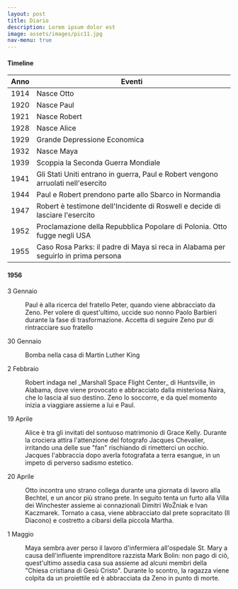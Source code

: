```yaml
---
layout: post
title: Diario
description: Lorem ipsum dolor est
image: assets/images/pic11.jpg
nav-menu: true
---
```


<h4>Timeline</h4>
<div class="table-wrapper">
	<table>
		<thead>
			<tr>
				<th>Anno</th>
				<th>Eventi</th>
			</tr>
		</thead>
		<tbody>
			<tr>
				<td>1914</td>
				<td>Nasce Otto</td>
			</tr>
			<tr>
				<td>1920</td>
				<td>Nasce Paul</td>
			</tr>
			<tr>
				<td>1921</td>
				<td>Nasce Robert</td>
			</tr>
			<tr>
				<td>1928</td>
				<td>Nasce Alice</td>
			</tr>			
			<tr>
				<td>1929</td>
				<td>Grande Depressione Economica</td>
			</tr>
			<tr>
				<td>1932</td>
				<td>Nasce Maya</td>
			</tr>
			<tr>
				<td>1939</td>
				<td>Scoppia la Seconda Guerra Mondiale</td>
			</tr>
			<tr>
				<td>1941</td>
				<td>Gli Stati Uniti entrano in guerra, Paul e Robert vengono arruolati nell'esercito</td>
			</tr>
			<tr>
				<td>1944</td>
				<td>Paul e Robert prendono parte allo Sbarco in Normandia</td>
			</tr>
			<tr>
				<td>1947</td>
				<td>Robert è testimone dell'Incidente di Roswell e decide di lasciare l'esercito</td>
			</tr>
			<tr>
				<td>1952</td>
				<td>Proclamazione della Repubblica Popolare di Polonia. Otto fugge negli USA</td>
			</tr>			
			<tr>
				<td>1955</td>
				<td>Caso Rosa Parks: il padre di Maya si reca in Alabama per seguirlo in prima persona</td>
			</tr>																			
		</tbody>
	</table>
</div>

<h4>1956</h4>
<dl>
	<dt>3 Gennaio</dt>
	<dd>
		<p>Paul è alla ricerca del fratello Peter, quando viene abbracciato da Zeno. Per volere di quest'ultimo, uccide suo nonno Paolo Barbieri durante la fase di trasformazione. Accetta di seguire Zeno pur  di rintracciare suo fratello</p>
	</dd>
	<dt>30 Gennaio</dt>
	<dd>
		<p>Bomba nella casa di Martin Luther King</p>
	</dd>
	<dt>2 Febbraio</dt>
	<dd>
		<p>Robert indaga nel _Marshall Space Flight Center_ di Huntsville, in Alabama, dove viene provocato e abbracciato dalla misteriosa Naira, che lo lascia al suo destino. Zeno lo soccorre, e da quel momento inizia a viaggiare assieme a lui e Paul.</p>
	</dd>
	<dt>19 Aprile</dt>
	<dd>
		<p>Alice è tra gli invitati del sontuoso matrimonio di Grace Kelly. Durante la crociera attira l'attenzione del fotografo Jacques Chevalier, irritando una delle sue "fan" rischiando di rimetterci un occhio. Jacques l'abbraccia dopo averla fotografata a terra esangue, in un impeto di perverso sadismo estetico.</p>
	</dd>
	<dt>20 Aprile</dt>
	<dd>
		<p>Otto incontra uno strano collega durante una giornata di lavoro alla Bechtel, e un ancor più strano prete. In seguito tenta un furto alla Villa dei Winchester assieme ai connazionali Dimitri WoŹniak e Ivan Kaczmarek. Tornato a casa, viene abbracciato dal prete sopracitato (Il Diacono) e costretto a cibarsi della piccola Martha. </p>
	</dd>
	<dt>1 Maggio</dt>
	<dd>
		<p>Maya sembra aver perso il lavoro d'infermiera all'ospedale St. Mary a causa dell'influente imprenditore razzista Mark Bolin: non pago di ciò, quest'ultimo assedia casa sua assieme ad alcuni membri della "Chiesa cristiana di Gesù Cristo". Durante lo scontro, la ragazza viene colpita da un proiettile ed è abbracciata da Zeno in punto di morte.</p>
	</dd>						
</dl>